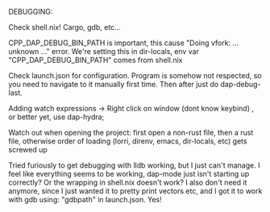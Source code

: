 DEBUGGING:

Check shell.nix! Cargo, gdb, etc...

CPP_DAP_DEBUG_BIN_PATH is important, this cause "Doing vfork: ... unknown ..." error. We're setting this in dir-locals, env var "CPP_DAP_DEBUG_BIN_PATH" comes from shell.nix

Check launch.json for configuration. Program is somehow not respected, so you need to navigate to it manually first time. Then after just do dap-debug-last.

Adding watch expressions -> Right click on window (dont know keybind) , or better yet, use dap-hydra;

Watch out when opening the project: first open a non-rust file, then a rust file, otherwise order of loading (lorri, direnv, emacs, dir-locals, etc) gets screwed up

Tried furiously to get debugging with lldb working, but I just can't manage. I feel like everything seems to be working, dap-mode just isn't starting up correctly? Or the wrapping in shell.nix doesn't work? I also don't need it anymore, since I just wanted it to pretty print vectors etc, and I got it to work with gdb using: "gdbpath" in launch.json. Yes!
